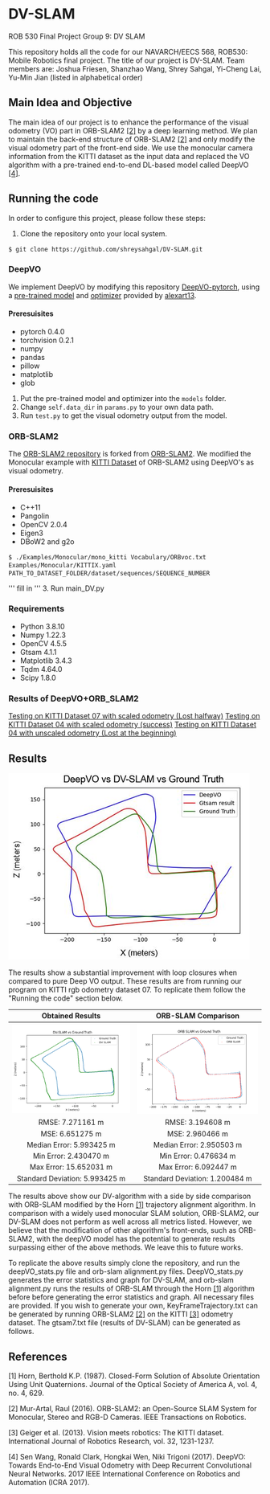 # DV-SLAM
ROB 530 Final Project Group 9: DV SLAM

This repository holds all the code for our NAVARCH/EECS 568, ROB530: Mobile Robotics final project. The title of our project is DV-SLAM. Team members are: Joshua Friesen, Shanzhao Wang, Shrey Sahgal, Yi-Cheng Lai, Yu-Min Jian (listed in alphabetical order)

## Main Idea and Objective
The main idea of our project is to enhance the performance of the visual odometry (VO) part in ORB-SLAM2 [[2]](#2) by a deep learning method. We plan to maintain the back-end structure of ORB-SLAM2 [[2]](#2) and only modify the visual odometry part of the front-end side. We use the monocular camera information from the KITTI dataset as the input data and replaced the VO algorithm with a pre-trained end-to-end DL-based model called DeepVO [[4]](#4).


## Running the code

In order to configure this project, please follow these steps:

1. Clone the repository onto your local system.
```
$ git clone https://github.com/shreysahgal/DV-SLAM.git
```
### DeepVO
We implement DeepVO by modifying this repository [DeepVO-pytorch](https://github.com/ChiWeiHsiao/DeepVO-pytorch), using a [pre-trained model](https://drive.google.com/file/d/1l0s3rYWgN8bL0Fyofee8IhN-0knxJF22/view) and [optimizer](https://drive.google.com/file/d/1JlVJwEZy4W4EmgtTCNWmM4YAACUHxnr2/view) provided by [alexart13](https://github.com/alexart13).

#### Preresuisites
* pytorch 0.4.0
* torchvision 0.2.1
* numpy
* pandas
* pillow
* matplotlib
* glob

1. Put the pre-trained model and optimizer into the `models` folder. 
2. Change `self.data_dir` in `params.py` to your own data path.
3. Run `test.py` to get the visual odometry output from the model.


### ORB-SLAM2
The [ORB-SLAM2 repository](https://github.com/ymjian41/ORB_SLAM2/tree/f30efe98edb251d7e4e4bdfc7e11c3732416f6e6) is forked from [ORB-SLAM2](https://github.com/raulmur/ORB_SLAM2). We modified the Monocular example with [KITTI Dataset](http://www.cvlibs.net/datasets/kitti/eval_odometry.php) of ORB-SLAM2 using DeepVO's as visual odometry.
#### Preresuisites
* C++11
* Pangolin
* OpenCV 2.0.4
* Eigen3
* DBoW2 and g2o
```
$ ./Examples/Monocular/mono_kitti Vocabulary/ORBvoc.txt Examples/Monocular/KITTIX.yaml PATH_TO_DATASET_FOLDER/dataset/sequences/SEQUENCE_NUMBER
```

'''
fill in
''' 
3. Run main_DV.py

### Requirements
* Python 3.8.10
* Numpy 1.22.3
* OpenCV 4.5.5
* Gtsam 4.1.1
* Matplotlib 3.4.3
* Tqdm 4.64.0
* Scipy 1.8.0

### Results of DeepVO+ORB_SLAM2
[Testing on KITTI Dataset 07 with scaled odometry (Lost halfway)](https://youtu.be/54L64CKaHNs)
[Testing on KITTI Dataset 04 with scaled odometry (success)](https://youtu.be/wDi7qlqMG9w)
[Testing on KITTI Dataset 04 with unscaled odometry (Lost at the beginning)](https://youtu.be/0kvVNDkSwRs)

## Results
![alt text](https://github.com/shreysahgal/DV-SLAM/blob/main/media/res1.JPG)

The results show a substantial improvement with loop closures when compared to pure Deep VO output. These results are from running our program on KITTI rgb odometry dataset 07. To replicate them follow the "Running the code" section below.

Obtained Results             |  ORB-SLAM Comparison
:-------------------------:|:-------------------------:
![](https://github.com/shreysahgal/DV-SLAM/blob/main/media/res2.png)  |  ![](https://github.com/shreysahgal/DV-SLAM/blob/main/media/resulting3.png)
RMSE: 7.271161 m| RMSE: 3.194608 m
MSE: 6.651275 m| MSE: 2.960466 m
Median Error: 5.993425 m| Median Error: 2.950503 m
Min Error: 2.430470 m| Min Error: 0.476634 m
Max Error: 15.652031 m| Max Error: 6.092447 m
Standard Deviation: 5.993425 m| Standard Deviation: 1.200484 m

The results above show our DV-algorithm with a side by side comparison with ORB-SLAM modified by the Horn [[1]](#1) trajectory alignment algorithm. In comparison with a widely used monocular SLAM solution, ORB-SLAM2, our DV-SLAM does not perform as well across all metrics listed. However, we believe that the modification of other algorithm's front-ends, such as ORB-SLAM2, with the deepVO model has the potential to generate results surpassing either of the above methods. We leave this to future works.

To replicate the above results simply clone the repository, and run the deepVO_stats.py file and orb-slam alignment.py files. DeepVO_stats.py generates the error statistics and graph for DV-SLAM, and orb-slam alignment.py runs the results of ORB-SLAM through the Horn [[1]](#1) algorithm before before generating the error statistics and graph. All necessary files are provided. If you wish to generate your own, KeyFrameTrajectory.txt can be generated by running ORB-SLAM2 [[2]](#2) on the KITTI [[3]](#3) odometry dataset. The gtsam7.txt file (results of DV-SLAM) can be generated as follows.

## References
<a id="1">[1]</a> 
Horn, Berthold K.P. (1987).
Closed-Form Solution of Absolute Orientation Using Unit Quaternions.
Journal of the Optical Society of America A, vol. 4, no. 4, 629.

<a id="2">[2]</a> 
Mur-Artal, Raul (2016).
ORB-SLAM2: an Open-Source SLAM System for Monocular, Stereo and RGB-D Cameras.
IEEE Transactions on Robotics.

<a id="3">[3]</a> 
Geiger et al. (2013).
Vision meets robotics: The KITTI dataset.
International Journal of Robotics Research, vol. 32, 1231-1237.

<a id="4">[4]</a> 
Sen Wang, Ronald Clark, Hongkai Wen, Niki Trigoni (2017).
DeepVO: Towards End-to-End Visual Odometry with Deep Recurrent Convolutional Neural Networks.
2017 IEEE International Conference on Robotics and Automation (ICRA 2017).

